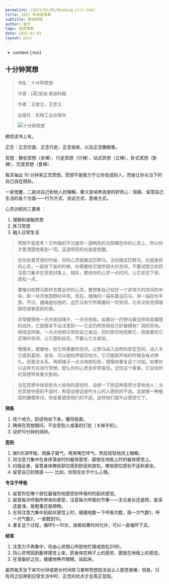 ```yaml
---
permalink: /2021/01/01/Reading_List.html
title: 2021 年阅读清单
subtitle: 都读的啥
author: 君子
tags: 阅读清单
date: 2021-01-01
layout: post
---
```

* content
{:toc}
## 十分钟冥想

>书名：十分钟冥想
>
>作者：[英]安迪·普迪科姆
>
>作者：王俊兰，王彦又
>
>出版社：机械工业出版社
>
>![十分钟冥想](https://img.lbjheiheihei.xyz/FigiWUJ4sd8kC4-qe1T-fRSHFg_P "十分钟冥想")

微信读书上有。

正念：正念饮食、正念行走、正念锻炼，以及正念睡眠等。

冥想：静坐冥想（坐禅）、行走冥想（行禅）、站式冥想（立禅）、卧式冥想（卧禅）、饮食冥想（食禅）

每天抽出 10 分钟来正念冥想。冥想不是致力于让你变成别人，而是让你与当下的自己自在相处。

一是觉醒，二是对自己和他人的理解。要义是培养适度的好奇心：观察、留意自己生活的各个方面——行为方式、说话方式、思维方式。

心灵训练的三要素 ：

1. 理解和接触冥想
2. 练习冥想
3. 融入日常生活

> 冥想不是思考！它所做的不过是将一道明亮的光照耀在你的心灵上，所以你才更清楚地看到一切。这道明亮的光就是觉醒。

> 在你坐着冥想的时候，你的心灵就像这匹野马。当你跟这匹野马，也就是你的心灵，一起坐下来的时候，你需要给它提供很大的空间。不要试图立刻将注意力集中在冥想对象上，相反，要给你的心灵一点时间，让它安定下来，放松一点。
>
> 要像训练野马那样去靠近你的心灵。要想象自己站在一个非常大的空间的中央，即一块开放田野的中央。现在，缰绳的一端系着这匹马，另一端在你手里。不过，缰绳是松弛的，这匹马有它所需要的一切空间，它并没有觉得被困住或者受到约束。
>
> 非常缓慢地一点点收回绳子，一点点地收。如果对一匹野马做这样轻柔缓慢的动作，它就根本不会注意到——它会仍然觉得自己好像拥有广阔的天地。继续这样做，一点点地把马带到自己身边，同时密切地观察它，但是要给它足够的空间，让它感到自在，不要让它太紧张。
>
> 慢慢来，缓缓地，给它所需要的空间。让野马进入自然的安定空间，进入令它感到喜悦、自信、可以放松停留的地方。它可能刚开始的时候会有点挣扎，但是没关系，再把绳子一点点地放松些，慢慢地重复这个过程。如果你以这种方式进行冥想，那么你的心灵会非常喜悦。记住这个故事，它会给你的冥想带来重大影响。

>当在冥想中体验到令人愉快的感觉时，设想一下把这种感受分享给他人；当在冥想中感到不适时，希望设想这是所关心的人感到的不适。这就像一种极度的慷慨举动，你坐着感受他们的不适，这样他们就不必感受它了。



**预备**

1. 找个地方，舒适地坐下来，腰背挺直。
2. 确保在冥想期间，不会受到人或事的打扰（关掉手机）。
3. 设好10分钟的闹铃。

**签到**

1. 做5次深呼吸，用鼻子吸气，再用嘴巴呼气，然后轻轻地闭上眼睛。
2. 将注意力集中在身体落座时的躯体感觉、脚放在地板上时的躯体感觉上。
3. 扫描全身，留意身体哪些部位感到舒适和放松，哪些部位感到不适和紧张。
4. 留意自己的情感 —— 比如，你现在处于什么心情。

**专注于呼吸**

1. 留意你在哪个部位最强烈地感受到呼吸时的起伏感觉。
2. 留意每次呼吸所带来的感受，注意每次呼吸的节奏——无论是长还是短，是深还是浅，是粗重还是顺畅。
3. 在将注意力集中到起伏感觉上时，缓缓地数一下呼吸次数，吸一次气数1，呼一次气数2，一直数到10。
4. 重复这个过程，循环5～10次，或者如果时间允许，可以一直循环下去。

**结束**

1. 注意力不再集中，任由心灵随心所欲地忙碌或放松20秒。
2. 将心灵带回到躯体感觉上来，即身体在椅子上的感觉、脚放在地板上的感觉。
3. 在准备好之后，缓缓地睁开眼睛，站起来。

虽然每天坐下来10分钟或更长时间练习某种冥想技法会让人感觉很棒，但是，只有将之应用到日常生活中时，正念的优点才会真正显现。



